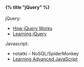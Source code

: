 #### {% title "jQuery" %}

jQuery:

* [How jQuery Works](http://docs.jquery.com/Tutorials:How_jQuery_Works)
* [Learning jQuery](http://www.learningjquery.com)

Javascript:

* notatki – NoSQL/SpiderMonkey
* [Learning Advanced JavaScript](http://ejohn.org/apps/learn/)
